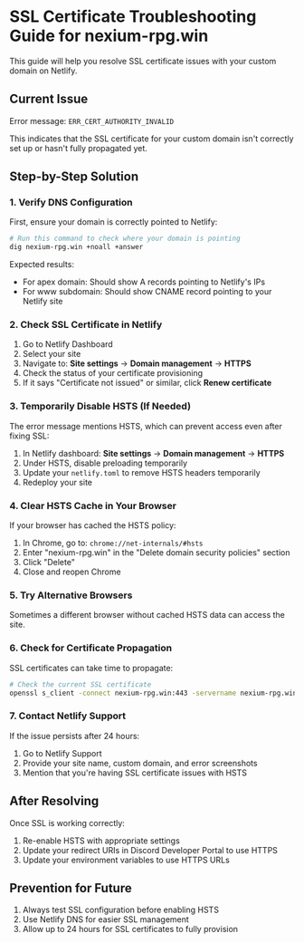 # SSL Certificate Troubleshooting Guide for nexium-rpg.win

This guide will help you resolve SSL certificate issues with your custom domain on Netlify.

## Current Issue

Error message: `ERR_CERT_AUTHORITY_INVALID`

This indicates that the SSL certificate for your custom domain isn't correctly set up or hasn't fully propagated yet.

## Step-by-Step Solution

### 1. Verify DNS Configuration

First, ensure your domain is correctly pointed to Netlify:

```bash
# Run this command to check where your domain is pointing
dig nexium-rpg.win +noall +answer
```

Expected results:

- For apex domain: Should show A records pointing to Netlify's IPs
- For www subdomain: Should show CNAME record pointing to your Netlify site

### 2. Check SSL Certificate in Netlify

1. Go to Netlify Dashboard
2. Select your site
3. Navigate to: **Site settings** → **Domain management** → **HTTPS**
4. Check the status of your certificate provisioning
5. If it says "Certificate not issued" or similar, click **Renew certificate**

### 3. Temporarily Disable HSTS (If Needed)

The error message mentions HSTS, which can prevent access even after fixing SSL:

1. In Netlify dashboard: **Site settings** → **Domain management** → **HTTPS**
2. Under HSTS, disable preloading temporarily
3. Update your `netlify.toml` to remove HSTS headers temporarily
4. Redeploy your site

### 4. Clear HSTS Cache in Your Browser

If your browser has cached the HSTS policy:

1. In Chrome, go to: `chrome://net-internals/#hsts`
2. Enter "nexium-rpg.win" in the "Delete domain security policies" section
3. Click "Delete"
4. Close and reopen Chrome

### 5. Try Alternative Browsers

Sometimes a different browser without cached HSTS data can access the site.

### 6. Check for Certificate Propagation

SSL certificates can take time to propagate:

```bash
# Check the current SSL certificate
openssl s_client -connect nexium-rpg.win:443 -servername nexium-rpg.win
```

### 7. Contact Netlify Support

If the issue persists after 24 hours:

1. Go to Netlify Support
2. Provide your site name, custom domain, and error screenshots
3. Mention that you're having SSL certificate issues with HSTS

## After Resolving

Once SSL is working correctly:

1. Re-enable HSTS with appropriate settings
2. Update your redirect URIs in Discord Developer Portal to use HTTPS
3. Update your environment variables to use HTTPS URLs

## Prevention for Future

1. Always test SSL configuration before enabling HSTS
2. Use Netlify DNS for easier SSL management
3. Allow up to 24 hours for SSL certificates to fully provision
